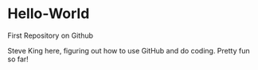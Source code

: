 # Hello-World
First Repository on Github

Steve King here, figuring out how to use GitHub and do coding. Pretty fun so far!
